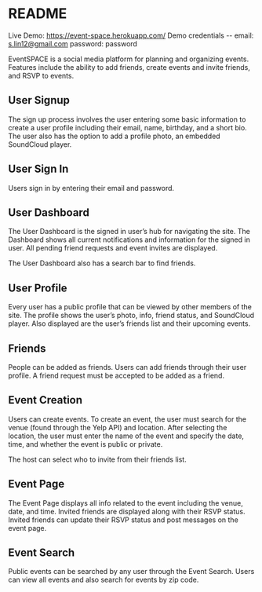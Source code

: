 # README

Live Demo: https://event-space.herokuapp.com/ 
Demo credentials -- 
email: s.lin12@gmail.com
password: password

EventSPACE is a social media platform for planning and organizing events. Features include the ability to add friends, create events and invite friends, and RSVP to events.

## User Signup
The sign up process involves the user entering some basic information to create a user profile including their email, name, birthday, and a short bio. The user also has the option to add a profile photo, an embedded SoundCloud player.

## User Sign In
Users sign in by entering their email and password.

## User Dashboard
The User Dashboard is the signed in user’s hub for navigating the site. The Dashboard shows all current notifications and information for the signed in user. All pending friend requests and event invites are displayed.

The User Dashboard also has a search bar to find friends.

## User Profile
Every user has a public profile that can be viewed by other members of the site. The profile shows the user’s  photo, info, friend status, and SoundCloud player. Also displayed are the user’s friends list and their upcoming events.

## Friends
People can be added as friends. Users can add friends through their user profile. A friend request must be accepted to be added as a friend.

## Event Creation
Users can create events. To create an event, the user must search for the venue (found through the Yelp API) and location. After selecting the location, the user must enter the name of the event and specify the date, time, and whether the event is public or private.

The host can select who to invite from their friends list.

## Event Page
The Event Page displays all info related to the event including the venue, date, and time. Invited friends are displayed along with their RSVP status. Invited friends can update their RSVP status and post messages on the event page.

## Event Search
Public events can be searched by any user through the Event Search. Users can view all events and also search for events by zip code.
